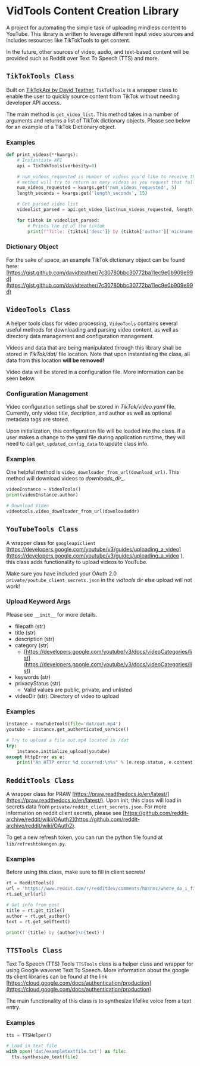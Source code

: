 # VidTools Content Creation Library
A project for automating the simple task of uploading mindless content to YouTube. This library is written to leverage different input video sources and includes resources like TikTokTools to get content. 

In the future, other sources of video, audio, and text-based content will be provided such as Reddit over Text To Speech (TTS) and more.

## ```TikTokTools Class```
Built on [TikTokApi by David Teather](https://github.com/davidteather/TikTok-Api), ```TikTokTools``` is a wrapper class to enable the user to quickly source content from TikTok without needing developer API access. 

The main method is ```get_video_list```. This method takes in a number of arguments and returns a list of TikTok dictionary objects. Please see below for an example of a TikTok Dictionary object.

### Examples
```python
def print_videos(**kwargs):
    # Instantiate API
    api = TikTokTools(verbosity=0)

    # num_videos_requested is number of videos you'd like to receive that are shorter than length_seconds
    # method will try to return as many videos as you request that fall within these parameters
    num_videos_requested = kwargs.get('num_videos_requested', 5)
    length_seconds = kwargs.get('length_seconds', 15)

    # Get parsed video list
    videolist_parsed = api.get_video_list(num_videos_requested, length_seconds, buffer_len=5)

    for tiktok in videolist_parsed:
        # Prints the id of the tiktok
        print(f"Title: {tiktok['desc']} by {tiktok['author']['nickname']}\nLink: {tiktok['video']['playAddr']}\n\n")

```

### Dictionary Object
For the sake of space, an example TikTok dictionary object can be found here: [https://gist.github.com/davidteather/7c30780bbc30772ba11ec9e0b909e99d](https://gist.github.com/davidteather/7c30780bbc30772ba11ec9e0b909e99d)

## ```VideoTools Class```
A helper tools class for video processing, ```VideoTools``` contains several useful methods for downloading and parsing video content, as well as directory data management and configuration management.

Videos and data that are being manipulated through this library shall be stored in *TikTok/dat/* file location. Note that upon instantiating the class, all data from this location **will be removed!**

Video data will be stored in a configuration file. More information can be seen below.

### Configuration Management
Video configuration settings shall be stored in *TikTok/video.yaml* file. Currently, only video title, decription, and author as well as optional metadata tags are stored. 

Upon initialization, this configuration file will be loaded into the class. If a user makes a change to the yaml file during application runtime, they will need to call ```get_updated_config_data``` to update class info.

### Examples
One helpful method is ```video_downloader_from_url(download_url)```. This method will download videos to *downloads_dir_*. 

```python
videoInstance = VideoTools()
print(videoInstance.author)

# Download Video
videotools.video_downloader_from_url(downloadaddr)
```

## ```YouTubeTools Class```
A wrapper class for ```googleapiclient``` [https://developers.google.com/youtube/v3/guides/uploading_a_video](https://developers.google.com/youtube/v3/guides/uploading_a_video
), this class adds functionality to upload videos to YouTube.

Make sure you have included your OAuth 2.0 ```private/youtube_client_secrets.json``` in the *vidtools* dir else upload will not work!

### Upload Keyword Args
Please see ```__init__``` for more details.

- filepath (str)
- title (str)
- description (str)
- category (str)
  - [https://developers.google.com/youtube/v3/docs/videoCategories/list](https://developers.google.com/youtube/v3/docs/videoCategories/list)
- keywords (str)
- privacyStatus (str)
  - Valid values are public, private, and unlisted
- videoDir (str): Directory of video to upload

### Examples

```python
instance = YouTubeTools(file='dat/out.mp4')
youtube = instance.get_authenticated_service()

# Try to upload a file out.mp4 located in /dat
try:
    instance.initialize_upload(youtube)
except HttpError as e:
    print("An HTTP error %d occurred:\n%s" % (e.resp.status, e.content))
```

## ```RedditTools Class```
A wrapper class for PRAW [https://praw.readthedocs.io/en/latest/](https://praw.readthedocs.io/en/latest/). Upon init, this class will load in secrets data from ```private/reddit_client_secrets.json```. For more information on reddit client secrets, please see [https://github.com/reddit-archive/reddit/wiki/OAuth2](https://github.com/reddit-archive/reddit/wiki/OAuth2).

To get a new refresh token, you can run the python file found at ```lib/refreshtokengen.py```.

### Examples
Before using this class, make sure to fill in client secrets!

```python
rt = RedditTools()
url = 'https://www.reddit.com/r/redditdev/comments/hasnnc/where_do_i_find_the_reddit_client_id_and_secret/'
rt.set_url(url)

# Get info from post
title = rt.get_title()
author = rt.get_author()
text = rt.get_selftext()

print(f'{title} by {author}\n{text}')
```

## ```TTSTools Class```
Text To Speech (TTS) Tools ```TTSTools``` class is a helper class and wrapper for using Google wavenet Text To Speech. More information about the google tts client libraries can be found at the link [https://cloud.google.com/docs/authentication/production](https://cloud.google.com/docs/authentication/production).

The main functionality of this class is to synthesize lifelike voice from a text entry.

### Examples

```python
tts = TTSHelper()

# Load in text file
with open('dat/exampletextfile.txt') as file:
  tts.synthesize_text(file)
```